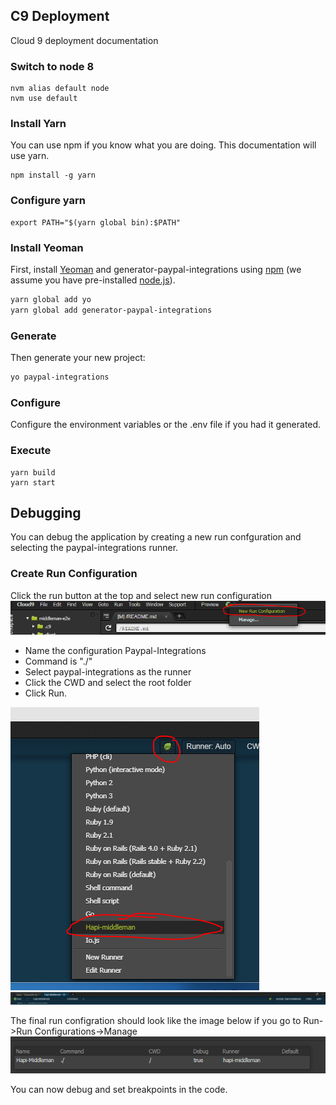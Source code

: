 ## C9 Deployment
Cloud 9 deployment documentation

### Switch to node 8
```
nvm alias default node
nvm use default
```

### Install Yarn
You can use npm if you know what you are doing.  This documentation will use yarn.
```
npm install -g yarn
```

### Configure yarn
```
export PATH="$(yarn global bin):$PATH"
```

### Install Yeoman
First, install [Yeoman](http://yeoman.io) and generator-paypal-integrations using [npm](https://www.npmjs.com/) (we assume you have pre-installed [node.js](https://nodejs.org/)).

```bash
yarn global add yo
yarn global add generator-paypal-integrations
```

### Generate 
Then generate your new project:

```bash
yo paypal-integrations
```

### Configure
Configure the environment variables or the .env file if you had it generated.

### Execute
```
yarn build
yarn start  
```

## Debugging
You can debug the application by creating a new run confguration and selecting the paypal-integrations runner.

### Create Run Configuration
Click the run button at the top and select new run configuration
![Run Configuration1][rc1]
* Name the configuration Paypal-Integrations
* Command is "./"
* Select paypal-integrations as the runner
* Click the CWD and select the root folder
* Click Run.

![Run Configuration2][rc2]![Run Configuration3][rc3]

The final run configration should look like the image below if you go to Run->Run Configurations->Manage
![Run Configuration4][rc4]

You can now debug and set breakpoints in the code.


[rc1]: ../assets/img/C9/rc1.png "Run configuration 1"
[rc2]: ../assets/img/C9/rc2.png "Run configuration 2"
[rc3]: ../assets/img/C9/rc3.png "Run configuration 3"
[rc4]: ../assets/img/C9/final.png "Run configuration 4"
